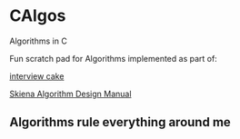 CAlgos
======

Algorithms in C

Fun scratch pad for Algorithms implemented as part of:

[interview
cake](https://www.interviewcake.com/question/reverse-string-in-place)

[Skiena Algorithm Design Manual](http://www.amazon.com/Algorithm-Design-Manual-Steven-Skiena/dp/1848000693)

## Algorithms rule everything around me
